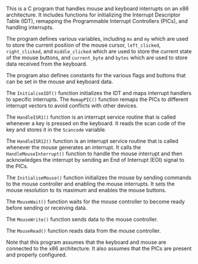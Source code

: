This is a C program that handles mouse and keyboard interrupts on an x86 architecture. It includes functions for initializing the Interrupt Descriptor Table (IDT), remapping the Programmable Interrupt Controllers (PICs), and handling interrupts.

The program defines various variables, including `mx` and `my` which are used to store the current position of the mouse cursor, `left_clicked`, `right_clicked`, and `middle_clicked` which are used to store the current state of the mouse buttons, and `current_byte` and `bytes` which are used to store data received from the keyboard.

The program also defines constants for the various flags and buttons that can be set in the mouse and keyboard data.

The `InitialiseIDT()` function initializes the IDT and maps interrupt handlers to specific interrupts. The `RemapPIC()` function remaps the PICs to different interrupt vectors to avoid conflicts with other devices.

The `HandleISR1()` function is an interrupt service routine that is called whenever a key is pressed on the keyboard. It reads the scan code of the key and stores it in the `Scancode` variable.

The `HandleISR12()` function is an interrupt service routine that is called whenever the mouse generates an interrupt. It calls the `HandleMouseInterrupt()` function to handle the mouse interrupt and then acknowledges the interrupt by sending an End of Interrupt (EOI) signal to the PICs.

The `InitialiseMouse()` function initializes the mouse by sending commands to the mouse controller and enabling the mouse interrupts. It sets the mouse resolution to its maximum and enables the mouse buttons.

The `MouseWait()` function waits for the mouse controller to become ready before sending or receiving data.

The `MouseWrite()` function sends data to the mouse controller.

The `MouseRead()` function reads data from the mouse controller.

Note that this program assumes that the keyboard and mouse are connected to the x86 architecture. It also assumes that the PICs are present and properly configured.